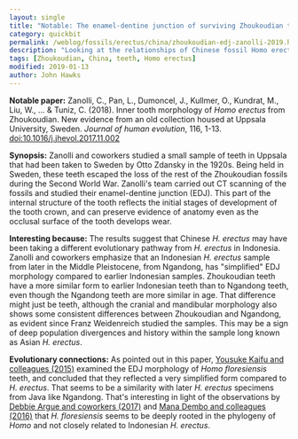 ```yaml
---
layout: single
title: "Notable: The enamel-dentine junction of surviving Zhoukoudian teeth"
category: quickbit
permalink: /weblog/fossils/erectus/china/zhoukoudian-edj-zanolli-2019.html
description: "Looking at the relationships of Chinese fossil Homo erectus with dental morphology."
tags: [Zhoukoudian, China, teeth, Homo erectus]
modified: 2019-01-13
author: John Hawks
---
```


**Notable paper:**  Zanolli, C., Pan, L., Dumoncel, J., Kullmer, O., Kundrat, M., Liu, W., ... & Tuniz, C. (2018). Inner tooth morphology of <em>Homo erectus</em> from Zhoukoudian. New evidence from an old collection housed at Uppsala University, Sweden. <em>Journal of human evolution</em>, 116, 1-13. <a href="https://doi.org/10.1016/j.jhevol.2017.11.002">doi:10.1016/j.jhevol.2017.11.002</a>

**Synopsis:** Zanolli and coworkers studied a small sample of teeth in Uppsala that had been taken to Sweden by Otto Zdansky in the 1920s. Being held in Sweden, these teeth escaped the loss of the rest of the Zhoukoudian fossils during the Second World War. Zanolli's team carried out CT scanning of the fossils and studied their enamel-dentine junction (EDJ). This part of the internal structure of the tooth reflects the initial stages of development of the tooth crown, and can preserve evidence of anatomy even as the occlusal surface of the tooth develops wear.

**Interesting because:** The results suggest that Chinese <em>H. erectus</em> may have been taking a different evolutionary pathway from <em>H. erectus</em> in Indonesia. Zanolli and coworkers emphasize that an Indonesian <em>H. erectus</em> sample from later in the Middle Pleistocene, from Ngandong, has "simplified" EDJ morphology compared to earlier Indonesian samples. Zhoukoudian teeth have a more similar form to earlier Indonesian teeth than to Ngandong teeth, even though the Ngandong teeth are more similar in age. That difference might just be teeth, although the cranial and mandibular morphology also shows some consistent differences between Zhoukoudian and Ngandong, as evident since Franz Weidenreich studied the samples. This may be a sign of deep population divergences and history within the sample long known as Asian <em>H. erectus</em>.

**Evolutionary connections:**  As pointed out in this paper, <a href="http://doi.org/10.1371/journal.pone.0141614">Yousuke Kaifu and colleagues (2015)</a> examined the EDJ morphology of <em>Homo floresiensis</em> teeth, and concluded that they reflected a very simplified form compared to <em>H. erectus</em>. That seems to be a similarity with later <em>H. erectus</em> specimens from Java like Ngandong. That's interesting in light of the observations by <a href="https://www.sciencedirect.com/science/article/pii/S0047248417300866">Debbie Argue and coworkers (2017)</a> and <a href="https://doi.org/10.1016/j.jhevol.2016.04.008">Mana Dembo and colleagues (2016)</a> that <em>H. floresiensis</em> seems to be deeply rooted in the phylogeny of <em>Homo</em> and not closely related to Indonesian <em>H. erectus</em>.
